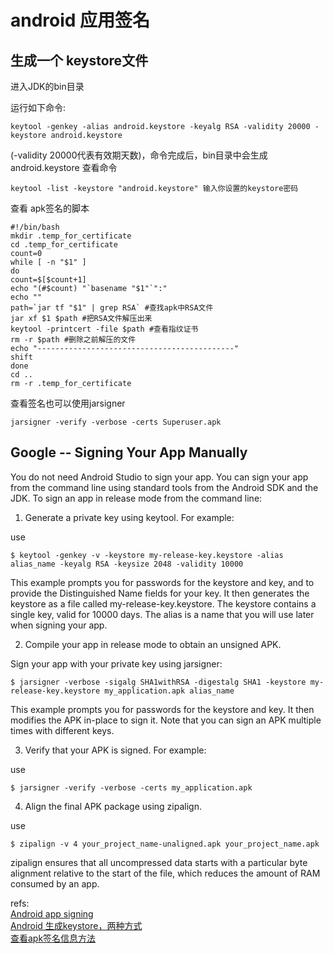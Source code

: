 # android 应用签名

## 生成一个 keystore文件
进入JDK的bin目录

运行如下命令:

	keytool -genkey -alias android.keystore -keyalg RSA -validity 20000 -keystore android.keystore

(-validity 20000代表有效期天数)，命令完成后，bin目录中会生成android.keystore
查看命令

	keytool -list -keystore "android.keystore" 输入你设置的keystore密码



查看 apk签名的脚本

	#!/bin/bash
	mkdir .temp_for_certificate
	cd .temp_for_certificate
	count=0
	while [ -n "$1" ]
	do
	count=$[$count+1]
	echo "(#$count) "`basename "$1"`":"
	echo ""
	path=`jar tf "$1" | grep RSA` #查找apk中RSA文件
	jar xf $1 $path #把RSA文件解压出来
	keytool -printcert -file $path #查看指纹证书
	rm -r $path #删除之前解压的文件
	echo "--------------------------------------------"
	shift
	done
	cd ..
	rm -r .temp_for_certificate 

查看签名也可以使用jarsigner

	jarsigner -verify -verbose -certs Superuser.apk 






## Google -- Signing Your App Manually
You do not need Android Studio to sign your app. You can sign your app from the command line using standard tools from the Android SDK and the JDK. To sign an app in release mode from the command line:

1. Generate a private key using keytool. For example:

use

	$ keytool -genkey -v -keystore my-release-key.keystore -alias alias_name -keyalg RSA -keysize 2048 -validity 10000
This example prompts you for passwords for the keystore and key, and to provide the Distinguished Name fields for your key. It then generates the keystore as a file called my-release-key.keystore. The keystore contains a single key, valid for 10000 days. The alias is a name that you will use later when signing your app.

2. Compile your app in release mode to obtain an unsigned APK.

Sign your app with your private key using jarsigner:

	$ jarsigner -verbose -sigalg SHA1withRSA -digestalg SHA1 -keystore my-release-key.keystore my_application.apk alias_name
This example prompts you for passwords for the keystore and key. It then modifies the APK in-place to sign it. Note that you can sign an APK multiple times with different keys.

3. Verify that your APK is signed. For example:

use

	$ jarsigner -verify -verbose -certs my_application.apk

4. Align the final APK package using zipalign.

use

	$ zipalign -v 4 your_project_name-unaligned.apk your_project_name.apk
zipalign ensures that all uncompressed data starts with a particular byte alignment relative to the start of the file, which reduces the amount of RAM consumed by an app.




refs:  
[Android app signing](http://developer.android.com/tools/publishing/app-signing.html#signing-manually)  
[Android 生成keystore，两种方式 ](http://blog.csdn.net/ms03001620/article/details/8490314)  
[查看apk签名信息方法](http://www.jb51.net/article/38156.htm)  